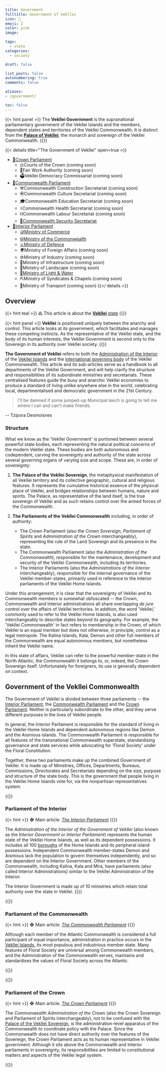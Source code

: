 ```yaml
---
title: Government
fulltitle: Government of Vekllei
icon: 🌸
emoji: Ζ
color: pink
image: 

tags: 
  - state
categories:
  - society

draft: false

list_posts: false
autonumbering: true
comments: false

aliases:
- /government/

toc: false
---
```

{{< hint panel >}}
The **Vekllei Government** is the supranational parliamentary government of the Vekllei Islands and the members, dependent states and territories of the Vekllei Commonwealth. It is distinct from the [**Palace of Vekllei**](/utopia/society/state/palace), the monarch and sovereign of the Vekllei Commonwealth.
{{</hint>}}

{{< details title="The Government of Vekllei" open=true >}}
- <a href="/utopia/society/state/government/crown/"><span class="navicon">🌸</span>Crown Parliament</a>
	- <span class="navicon">⚖️</span>Courts of the Crown (coming soon)
	- <span class="navicon">💼</span>Fair Work Authority (coming soon)
	- <span class="navicon">🗳️</span>Vekllei Democracy Commissariat (coming soon)
- <a href="/utopia/society/state/government/commonwealth/"><span class="navicon">🌸</span>Commonwealth Parliament</a>
	- <span class="navicon">⚒️</span>Commonwealth Construction Secretariat (coming soon)
	- <!--<a href="/utopia/society/state/government/commonwealth/culture">--><span class="navicon">🏵</span>Commonwealth Culture Secretariat (coming soon)
	- <!--<a href="/utopia/society/state/government/commonwealth/education">--><span class="navicon">🎓</span>Commonwealth Education Secretariat (coming soon)
	- <span class="navicon">⚕️</span>Commonwealth Health Secretariat (coming soon)
	- <span class="navicon">⛓️</span>Commonwealth Labour Secretariat (coming soon)
	- <a href="/utopia/society/state/government/commonwealth/security"><span class="navicon">🏹</span>Commonwealth Security Secretariat</a>
- <a href="/utopia/society/state/government/interior/"><span class="navicon">🌸</span>Interior Parliament</a>
	- <a href="/utopia/society/state/government/interior/commerce"><span class="navicon">🪙</span>Ministry of Commerce</a>
	- <a href="/utopia/society/state/government/interior/commonwealth"><span class="navicon">🌐</span>Ministry of the Commonwealth</a>
	- <a href="/utopia/society/state/government/interior/defence"><span class="navicon">⚔️</span>Ministry of Defence</a>
	- <span class="navicon">🌍</span>Ministry of Foreign Affairs (coming soon)
	- <span class="navicon">⚙️</span>Ministry of Industry (coming soon)
	- <span class="navicon">🚧</span>Ministry of Infrastructure (coming soon)
	- <span class="navicon">🌋</span>Ministry of Landscape (coming soon)
	- <a href="/utopia/society/state/government/interior/light-and-water"><span class="navicon">🔌</span>Ministry of Light & Water</a>
	- <span class="navicon">⛏️</span>Ministry of Syndicates & Chapels (coming soon)
	- <span class="navicon">🚃</span>Ministry of Transport (coming soon)
{{</ details >}}

## Overview
{{< hint teal >}}
߷ This article is about the [**Vekllei**](/utopia/vekllei) [state](/utopia/society/state/)
{{</hint>}}

{{< hint panel >}}
**Vekllei** is positioned uniquely between the anarchy and control. This article looks at its government, which facilitates and manages these competing instincts. As the representative of the Vekllei state, and the body of its human interests, the Vekllei Government is second only to the Sovereign in its authority over Vekllei society.
{{</hint>}}

**The Government of Vekllei** refers to both the [Administration of the Interior](/utopia/society/government/#administration-of-the-interior) of the [Vekllei Islands](/utopia/vekllei/) and the [international governing body](/utopia/society/government/#administration-of-the-commonwealth) of the Vekllei Commonwealth. This article and its sub-articles serve as a handbook to all departments of the Vekllei Government, and will help clarify the structure and responsibilities of its subordinate ministries and secretariats. These centralised features guide the busy and anarchic Vekllei economies to produce a standard of living unlike anywhere else in the world, celebrating local, departmentalised and democratic government in the 21st Century.

> I'll be damned if some jumped-up Municipal leech is going to tell me where I can and can't make friends.

-- Tzipora Desmoisnes

### Structure

What we know as the 'Vekllei Government' is portioned between several powerful state bodies, each representing the natural political concerns of the modern Vekllei state. These bodies are both autonomous and codependent, carving the sovereignty and authority of the state across several governing organs of varying size and scope. These are, in order of sovereignty:

1. **The Palace of the Vekllei Sovereign**, the metaphysical manifestation of all Vekllei territory and its collective geographic, cultural and religious features. It represents the cumulative historical essence of the physical place of Vekllei, and bridges relationships between humans, nature and spirits. The Palace, as representative of the land itself, is the true sovereign of Vekllei and as such retains control over the armed forces of the Commonwealth.
2. **The Parliaments of the Vekllei Commonwealth** including, in order of authority:

	- The Crown Parliament (also the *Crown Sovereign*, *Parliament of Spirits* and *Administration of the Crown* interchangeably), representing the rule of the Land Sovereign and its presence in the state.
	- The Commonwealth Parliament (also the *Administration of the Commonwealth*), responsible for the maintenance, development and security of the Vekllei Commonwealth, including its territories.
	- The Interior Parliaments (also the *Administrations of the Interior* interchangeably), responsible for the internal governance of the Vekllei member-states, primarily used in reference to the interior parliaments of the Vekllei Home Islands.

Under this arrangement, it is clear that the sovereignty of Vekllei and its Commonwealth members is somewhat obfuscated -- the Crown, Commonwealth and Interior administrations all share overlapping *de jure* control over the affairs of Vekllei territories. In addition, the word 'Vekllei,' commonly used to refer to the Vekllei Home Islands, is also used interchangeably to describe states beyond its geography. For example, the 'Vekllei Commonwealth' in fact refers to membership in the Crown, of which Vekllei is an equal member but does not otherwise, in principle, control as a legal metropole. The Kalina Islands, Kala, Demon and other full members of the Commonwealth are equal autonomous members, but nonetheless inherit the Vekllei name. 

In this state of affairs, Vekllei can refer to the powerful member-state in the North Atlantic, the Commonwealth it belongs to, or, indeed, the Crown Sovereign itself. Unfortunately for foreigners, its use is generally dependent on context.

## Government of the Vekllei Commonwealth

The Government of Vekllei is divided between three parliaments -- the [Interior Parliament](/utopia/society/state/government/interior), the [Commonwealth Parliament](/utopia/society/state/government/commonwealth) and the [Crown Parliament](/utopia/society/state/government/crown/). Neither is particularly subordinate to the other, and they serve different purposes in the lives of Vekllei people. 

In general, the Interior Parliament is responsible for the standard of living in the Vekllei Home Islands and dependent autonomous regions like Demon and the Aismious islands. The Commonwealth Parliament is responsible for all features of the transnational Commonwealth superstate, standardising governance and state services while advocating for 'Floral Society' under the Floral Constitution.

Together, these two parliaments make up the combined Government of Vekllei. It is made up of Ministries, Offices, Departments, Bureaus, Commissions, Directorates and Secretariats depending on the size, purpose and structure of the state body. This is the government that people living in the Vekllei Home Islands vote for, via the nonpartisan representatives system.

{{<box>}}
### Parliament of the Interior

{{< hint >}}
❖ Main article: *[The Interior Parliament](/utopia/society/state/government/interior)*
{{</hint>}}

The *Administration of the Interior of the Government of Vekllei* (also known as the *Interior Government* or *Interior Parliament*) represents the human state of the Vekllei Home Islands, as well as its dependent possessions. It includes all 100 [boroughs](/utopia/landscape/boroughs/) of the Home Islands and its peripheral island possessions. Independent Commonwealth member-states Demon and Aismious lack the population to govern themselves independently, and so are dependent on the Interior Government. Other members of the Commonwealth, including Kalina, Kala and Mira, have parliaments (also called Interior Administrations) similar to the Vekllei Administration of the Interior.

The Interior Government is made up of 10 ministries which retain total authority over the state in Vekllei.
{{</box>}}

{{<box>}}
### Parliament of the Commonwealth

{{< hint >}}
❖ Main article: *[The Commonwealth Parliament](/utopia/society/state/government/commonwealth)*
{{</hint>}}

Although each member of the Atlantic Commonwealth is considered a full participant of equal importance, administration in practice occurs in the [Vekllei Islands](/utopia/vekllei/), its most populous and industrious member state. Many features of Floral Society are universal among Commonwealth members, and the Administration of the Commonwealth serves, maintains and standardises the values of Floral Society across the Atlantic.

{{</box>}}

{{<box>}}
### Parliament of the Crown 

{{< hint >}}
❖ Main article: *[The Crown Parliament](/utopia/society/state/government/crown)*
{{</hint>}}

The *Commonwealth Administration of the Crown* (also the Crown Sovereign and Parliament of Spirits interchangeably), not to be confused with the [Palace of the Vekllei Sovereign](/utopia/society/government/#palace-of-the-vekllei-sovereign), is the administration-level apparatus of the Commonwealth to coordinate policy with the Palace. Since the Commonwealth does not have direct authority over the features of the Sovereign, the Crown Parliament acts as its human representative in Vekllei government. Although it sits above the Commonwealth and Interior parliaments in sovereignty, its responsibilities are limited to constitutional matters and aspects of the Vekllei legal system. 

{{</box>}}